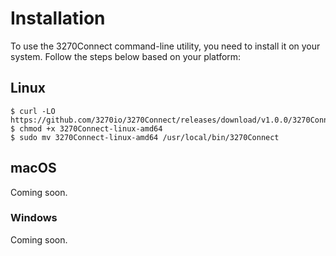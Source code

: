 # Installation

To use the 3270Connect command-line utility, you need to install it on your system. Follow the steps below based on your platform:

## Linux

```shell
$ curl -LO https://github.com/3270io/3270Connect/releases/download/v1.0.0/3270Connect
$ chmod +x 3270Connect-linux-amd64
$ sudo mv 3270Connect-linux-amd64 /usr/local/bin/3270Connect
```

## macOS

Coming soon.

### Windows

Coming soon.